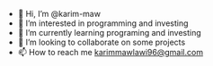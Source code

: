 - 👋 Hi, I’m @karim-maw
- 👀 I’m interested in programming and investing
- 🌱 I’m currently learning programing and investing
- 💞️ I’m looking to collaborate on some projects
- 📫 How to reach me karimmawlawi96@gmail.com

<!---
karim-maw/karim-maw is a ✨ special ✨ repository because its `README.md` (this file) appears on your GitHub profile.
You can click the Preview link to take a look at your changes.
--->
